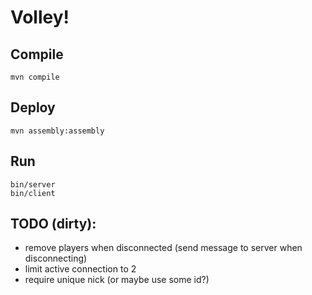 # Volley!

## Compile
    mvn compile
    
## Deploy
    mvn assembly:assembly
    
## Run
    bin/server
	bin/client



## TODO (dirty):
* remove players when disconnected (send message to server when disconnecting)
* limit active connection to 2
* require unique nick (or maybe use some id?)
